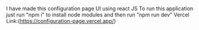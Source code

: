 I have made this configuration page UI using react JS
To run this application just run "npm i" to install node modules and then run "npm run dev"
Vercel Link:(https://configuration-page.vercel.app/)
